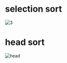 # selection sort
![3](https://user-images.githubusercontent.com/26092150/43294025-58078d96-910b-11e8-93e0-fb1dfb47b4fd.JPG)

# head sort
![head](https://en.wikipedia.org/wiki/File:Heapsort-example.gif)
